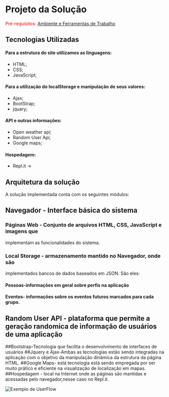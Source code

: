 # Projeto da Solução

<span style="color:red">Pré-requisitos: <a href="4-Gestão-Configuração.md"> Ambiente e Ferramentas de Trabalho</a></span>

## Tecnologias Utilizadas
  #### Para a estrutura do site utilizamos as linguagens:
  - HTML;
  - CSS;
  - JavaScript;

  #### Para a utilização do localStorage e manipulação de seus valores:
  - Ajax;
  - BootStrap;
  - jquary;
  
   #### API e outras informações:
  - Open weather api;
  - Random User Api;
  - Google maps;

  #### Hospedagem:
  - Repl.it -> 
  
## Arquitetura da solução
A solução implementada conta com os seguintes módulos:
## Navegador - Interface básica do sistema
### Páginas Web - Conjunto de arquivos HTML, CSS, JavaScript e imagens que
implementam as funcionalidades do sistema.
### Local Storage - armazenamento mantido no Navegador, onde são
implementados bancos de dados baseados em JSON. São eles:
#### Pessoas-informações em geral sobre perfis na aplicação
#### Eventos- informações sobre os eventos futuros marcados para cada grupo.
## Random User API - plataforma que permite a geração randomica de informação de usuários de uma aplicação
##Bootstrap-Tecnologia que facilita o desenvolvimento de interfaces de usuários 
##Jquery e Ajax-Ambas as tecnologias estão sendo integradas na aplicação com o objetivo da manipulação dinâmica da estrutura da página HTML.
##Google Maps- está tecnologia está sendo empregada por ser muito prático e eficiente na visualização de localização em mapas.
##Hospedagem - local na Internet onde as páginas são mantidas e acessadas pelo
navegador,nesse caso no Repl.it.

![Exemplo de UserFlow](images/exemplificacão.PNG)
